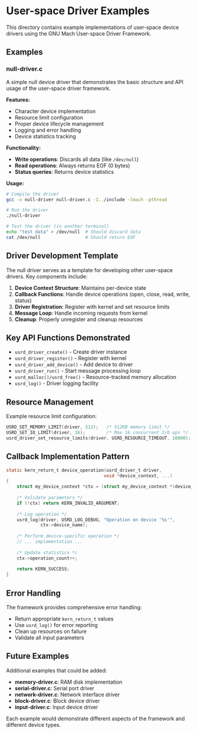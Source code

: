# User-space Driver Examples

This directory contains example implementations of user-space device drivers using the GNU Mach User-space Driver Framework.

## Examples

### null-driver.c

A simple null device driver that demonstrates the basic structure and API usage of the user-space driver framework.

**Features:**
- Character device implementation
- Resource limit configuration
- Proper device lifecycle management
- Logging and error handling
- Device statistics tracking

**Functionality:**
- **Write operations**: Discards all data (like `/dev/null`)
- **Read operations**: Always returns EOF (0 bytes)
- **Status queries**: Returns device statistics

**Usage:**
```bash
# Compile the driver
gcc -o null-driver null-driver.c -I../include -lmach -pthread

# Run the driver
./null-driver

# Test the driver (in another terminal)
echo "test data" > /dev/null  # Should discard data
cat /dev/null                 # Should return EOF
```

## Driver Development Template

The null driver serves as a template for developing other user-space drivers. Key components include:

1. **Device Context Structure**: Maintains per-device state
2. **Callback Functions**: Handle device operations (open, close, read, write, status)
3. **Driver Registration**: Register with kernel and set resource limits
4. **Message Loop**: Handle incoming requests from kernel
5. **Cleanup**: Properly unregister and cleanup resources

## Key API Functions Demonstrated

- `usrd_driver_create()` - Create driver instance
- `usrd_driver_register()` - Register with kernel
- `usrd_driver_add_device()` - Add device to driver
- `usrd_driver_run()` - Start message processing loop
- `usrd_malloc()/usrd_free()` - Resource-tracked memory allocation
- `usrd_log()` - Driver logging facility

## Resource Management

Example resource limit configuration:
```c
USRD_SET_MEMORY_LIMIT(driver, 512);   /* 512KB memory limit */
USRD_SET_IO_LIMIT(driver, 16);        /* Max 16 concurrent I/O ops */
usrd_driver_set_resource_limits(driver, USRD_RESOURCE_TIMEOUT, 10000);
```

## Callback Implementation Pattern

```c
static kern_return_t device_operation(usrd_driver_t driver, 
                                     void *device_context, ...)
{
    struct my_device_context *ctx = (struct my_device_context *)device_context;
    
    /* Validate parameters */
    if (!ctx) return KERN_INVALID_ARGUMENT;
    
    /* Log operation */
    usrd_log(driver, USRD_LOG_DEBUG, "Operation on device '%s'", 
             ctx->device_name);
    
    /* Perform device-specific operation */
    // ... implementation ...
    
    /* Update statistics */
    ctx->operation_count++;
    
    return KERN_SUCCESS;
}
```

## Error Handling

The framework provides comprehensive error handling:
- Return appropriate `kern_return_t` values
- Use `usrd_log()` for error reporting
- Clean up resources on failure
- Validate all input parameters

## Future Examples

Additional examples that could be added:
- **memory-driver.c**: RAM disk implementation
- **serial-driver.c**: Serial port driver
- **network-driver.c**: Network interface driver
- **block-driver.c**: Block device driver
- **input-driver.c**: Input device driver

Each example would demonstrate different aspects of the framework and different device types.
